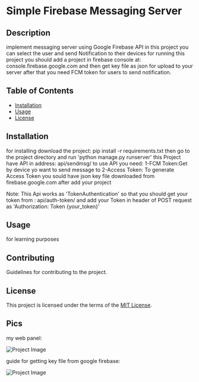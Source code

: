 # Simple Firebase Messaging Server

## Description

implement messaging server using Google Firebase API
in this project you can select the user and send Notification to their devices
for running this project you should add a project in firebase console at:
console.firebase.google.com
and then get key file as json for upload to your server
after that you need FCM token for users to send notification.

## Table of Contents

- [Installation](#installation)
- [Usage](#usage)
- [License](#license)

## Installation

for installing download the project: pip install -r requirements.txt
then go to the project directory and run 'python manage.py runserver'
this Project have API in address: api/sendmsg/
to use API you need:
1-FCM Token:Get by device yo want to send message to
2-Access Token: To generate Access Token you sould have json key file downloaded from firebase.google.com after add your project

Note:
This Api works as 'TokenAuthentication' so that you should get your token from :
api/auth-token/
and add your Token in header of POST request as
'Authorization: Token {your_token}'

## Usage

for learning purposes

## Contributing

Guidelines for contributing to the project.

## License

This project is licensed under the terms of the [MIT License](LICENSE).

## Pics

my web panel:

![Project Image](https://github.com/arashbrd/Simple-Firebase-messaging-Server-with-django/blob/main/pics/web.png)

guide for getting key file from google firebase:

![Project Image](https://github.com/arashbrd/Simple-Firebase-messaging-Server-with-django/blob/main/pics/get%20Private%20Key.png)
